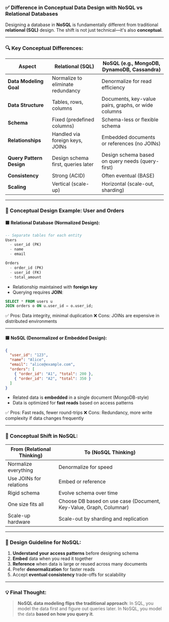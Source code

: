 ### ✅ Difference in **Conceptual Data Design** with **NoSQL** vs **Relational Databases**

Designing a database in **NoSQL** is fundamentally different from traditional **relational (SQL)** design. The shift is not just technical—it's also **conceptual**.

---

### 🔍 Key Conceptual Differences:

| Aspect                   | **Relational (SQL)**               | **NoSQL (e.g., MongoDB, DynamoDB, Cassandra)**      |
| ------------------------ | ---------------------------------- | --------------------------------------------------- |
| **Data Modeling Goal**   | Normalize to eliminate redundancy  | Denormalize for read efficiency                     |
| **Data Structure**       | Tables, rows, columns              | Documents, key-value pairs, graphs, or wide columns |
| **Schema**               | Fixed (predefined columns)         | Schema-less or flexible schema                      |
| **Relationships**        | Handled via foreign keys, JOINs    | Embedded documents or references (no JOINs)         |
| **Query Pattern Design** | Design schema first, queries later | Design schema based on query needs (query-first)    |
| **Consistency**          | Strong (ACID)                      | Often eventual (BASE)                               |
| **Scaling**              | Vertical (scale-up)                | Horizontal (scale-out, sharding)                    |

---

### 🧠 Conceptual Design Example: **User and Orders**

#### 🟦 Relational Database (Normalized Design):

```sql
-- Separate tables for each entity
Users
  - user_id (PK)
  - name
  - email

Orders
  - order_id (PK)
  - user_id (FK)
  - total_amount
```

* Relationship maintained with **foreign key**
* Querying requires **JOIN**:

```sql
SELECT * FROM users u
JOIN orders o ON u.user_id = o.user_id;
```

✅ Pros: Data integrity, minimal duplication
❌ Cons: JOINs are expensive in distributed environments

---

#### 🟨 NoSQL (Denormalized or Embedded Design):

```json
{
  "user_id": "123",
  "name": "Alice",
  "email": "alice@example.com",
  "orders": [
    { "order_id": "A1", "total": 200 },
    { "order_id": "A2", "total": 350 }
  ]
}
```

* Related data is **embedded** in a single document (MongoDB-style)
* Data is optimized for **fast reads** based on access patterns

✅ Pros: Fast reads, fewer round-trips
❌ Cons: Redundancy, more write complexity if data changes frequently

---

### 🔄 Conceptual Shift in NoSQL:

| From (Relational Thinking) | To (NoSQL Thinking)                                                |
| -------------------------- | ------------------------------------------------------------------ |
| Normalize everything       | Denormalize for speed                                              |
| Use JOINs for relations    | Embed or reference                                                 |
| Rigid schema               | Evolve schema over time                                            |
| One size fits all          | Choose DB based on use case (Document, Key-Value, Graph, Columnar) |
| Scale-up hardware          | Scale-out by sharding and replication                              |

---

### 🚦 Design Guideline for NoSQL:

1. **Understand your access patterns** before designing schema
2. **Embed** data when you read it together
3. **Reference** when data is large or reused across many documents
4. Prefer **denormalization** for faster reads
5. Accept **eventual consistency** trade-offs for scalability

---

### 💡 Final Thought:

> **NoSQL data modeling flips the traditional approach**:
> In SQL, you model the data first and figure out queries later.
> In NoSQL, you model the data **based on how you query it**.